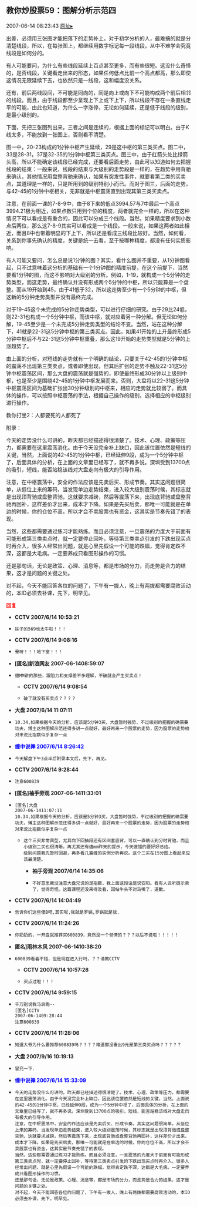 ## 教你炒股票59：图解分析示范四
2007-06-14 08:23:43
[原址▸](http://www.fxgan.com/chan_time/2007_01_06/565.htm)



 出差，必须用三张图才能把落下的走势补上。对于初学分析的人，最难搞的就是分清楚线段，所以，在每张图上，都继续用数字标记每一段线段，从中不难学会究竟线段是如何分的。
 
 有人可能要问，为什么有些线段延续上百点甚至更多，而有些很短。这没什么奇怪的，是否线段，关键看走出来的形态，如果任何低点比前一个高点都高，那么即使这情况无限延续下去，也依然只是一线段，这和幅度没关系。
 
 还有，前后两线段间，不可能是同向的，同是向上或向下不可能构成两个前后相邻的线段。而且，由于线段都至少呈现上下上或下上下，所以线段不存在一条直线走平的可能，由此也知道，为什么一字涨停，无论如何延续，还是低于线段的级别，是最小级别的。
 
 下面，先把三张图列出来，三者之间是连续的，根据上面的标记可以明白。由于K线太多，不能放到一张图上，否则看不清楚。
 
 
 
 
 
 
 
 图一中，20-23构成的1分钟中枢产生延续，29是这中枢的第三类买点。图二中，33是28-31，37是32-35的1分钟中枢第三类买点。图三中，由于红箭头处比绿箭头高，所以不能确定该线段已经完成，还要看后面走势，由此可以知道如何去把握线段的结束：一般来说，线段的结束与大级别的走势段是一样的，在趋势中用背驰来确认，其他情况用盘整背驰来确认，如果有突发性事件，就要看第二类的买卖点，其道理是一样的，只是所用到的级别特别小而已。而对于图三，后面的走势，与42-45的1分钟中枢相关，无非就是中枢震荡直到出现其第三类买卖点。
 
 注意，在前面一课的7-8-9中，由于8下来的低点3994.57与7中最后一个高点3994.21极为相近，如果点数只用到个位的精度，两者就完全一样的，所以在这种情况下可以看成是有重合的，因此可以分成三个线段。当然，如果精度要求到小数点后两位，那么这7-8-9其实可以看成是一个线段。一般来说，如果这两者如此相近，而且8中也带着明显的下上下，所以还是看成三线段比较好。当然，如何看，关系到你事先确认的精度，关键是统一去看，至于按哪种精度，都没有任何实质影响。
 
 有人可能又要问，怎么总是说1分钟的图？其实，看什么图并不重要，从1分钟图看起，只不过意味着这分析的基础有一个1分钟图的精度前提，在这个前提下，当然要看1分钟的图，而这不影响对大级别的分析。例如，1-19，就构成一个5分钟的走势类型，而这走势，最终确认并没有形成两个5分钟的中枢，所以只能算是一个盘整。而从19开始到45，由于41低于32，所以这走势至少有一个5分钟的中枢，但这新的5分钟走势类型并没有最终完成。
 
 对于19-45这个未完成的5分钟走势类型，可以进行仔细的研究。由于29比24低，则22-31也构成一个5分钟中枢，而该中枢，就对应着另一种分解。但无论如何分解，19-45至少是一个未完成5分钟走势类型的结论不变。当然，站在这种分解下，41就是22-31这5分钟中枢的第三类买点。因此，如果41开始的上升最终形成5分钟中枢后不与22-31这5分钟中枢重叠，那么这19开始的走势类型就是5分钟的上涨趋势了。
 
 由上面的分析，对短线的走势就有一个明确的结论，只要关于42-45的1分钟中枢的震荡不出现第三类卖点，或者即使出现，但其后扩张的走势不触及22-31这5分钟中枢震荡区间，那么大盘的震荡就是强势的，即使最终形成30分钟以上级别中枢，也是至少是围绕42-45的1分钟中枢发展而来。否则，大盘将以22-31这5分钟中枢震荡区间为基础扩张出30分钟级别的中枢来，相应的走势就比较弱了。而具体的操作，可以按照中枢震荡的手法，根据自己操作的级别，选择相应的中枢级别进行操作。
 
 教你打坐2：人都要死的人都死了
 
 附录：
 
 今天的走势没什么可讲的，昨天都已经描述得很清楚了。技术、心理、政策等压力，都需要在这里震荡消化。由于今天没完全补上缺口，因此该位置依然是短线的关键，当然，上面说的42-45的1分钟中枢，已经延伸9段，成为一个5分钟中枢了，后面具体的分析，在上面的文章里已经写了，就不再多说。深圳受到13700点的吸引，短线，能否站稳该线对大盘走向有极大的引导作用。
 
 注意，在中枢震荡中，安全的作法应该是先卖后买、形成节奏。其实这问题很简单，从低位上来的筹码，当发现单边走势结束，进入较大级别震荡时候，其标志就是出现顶背驰或盘整背驰，这就要求减磅，然后等震荡下来，出现底背驰或盘整背驰再回补，这样差价才出来，成本才下降。如果是先买后卖，那唯一可能就是在单边的时候，你的仓位不高，所以才会不卖股票也有资金，这其实是节奏先错了的表现。
 
 当然，这些都需要通过练习才能熟练。而且必须注意，一旦震荡的力度大于前面有可能形成第三类卖点时，就一定要停止回补，等待第三类卖点引发的下跌出现买点时再介入，很多人经常出问题，就是心里先假设一个可能的跌幅，觉得肯定跌不深，这都是大毛病。一定要养成只看图形操作的习惯。
 
 还是那句话，无论是政策、心理、消息等，都是市场的分力，而走势是合力的结果，这才是问题的关键之处。
 
 对不起，今天不能回答各位的问题了，下午有一拨人，晚上有两拨都需要腐败活动的，本ID必须去补课，先下，明早见。





<font color='red'>**回复**</font>


- **CCTV 2007/6/14 10:53:21**
- ```
  妹子的569也太牛啦！！！
  ```
- **CCTV 2007/6/14 9:08:16**
- ```
  晕呀！！！地下室！！！
  ```
- **[匿名]新浪网友 2007-06-1408:59:07**
- ```
  缠MM讲的那些，跟阻力和支撑差不多理解，不破就会产生买卖点！
  ```
   - **CCTV 2007/6/14 9:08:54**
   - ```
     破了就没有买卖点？？？？
     ```
- **大盘 2007/6/14 11:07:11**
- ```
  10.34,如果根据今天的分析，应该是5分钟3买，大盘暂时强势，不过级别的把握的确需要功夫，博主这种图解示范还得多讲一点就好，最好再来一个股票的走势，因为股票的走势相对来说比指数似乎复杂一点
  ```
- **<font color='blue'>缠中说禅 2007/6/14 8:26:42</font>**
- ```
  今天解盘下午3点半后附录本文后，先下，再见。
  ```
- **CCTV 2007/6/14 9:28:44**
- ```
  注意600839
  ```
- **[匿名]袖手旁观 2007-06-1411:33:01**
- ```
  [匿名]大盘
  2007-06-1411:07:11
  10.34,如果根据今天的分析，应该是5分钟3买，大盘暂时强势，不过级别的把握的确需要功夫，博主这种图解示范还得多讲一点就好，最好再来一个股票的走势，因为股票的走势相对来说比指数似乎复杂一点
  ```
   - ```
     这个三买非常典型，尤其向下回抽段还有区间套底背，可以一直确认到分时背驰，而且小级别二买也很清晰。再尤其还有缠mm昨天的提示，今天做错的要好好总结。
     级别问题我先暂时回避，再多看几篇缠的实例分析再说。这个三买在15分图上看起来应该最清楚。
     ```
      - **袖手旁观 2007/6/14 14:35:06**
      - ```
        不好意思我没注意大盘兄说的是指数，我上面这段话是说安阳。看有人说听提示卖了，觉得奇怪。这篇课程还没来得及看，回帖牛头不对马嘴了，道歉。
        ```
- **CCTV 2007/6/14 14:04:49**
- ```
  告诉你们这些傻B吧,其实呢,我就是罗锅,罗锅就是我.
  ```
- **CCTV 2007/6/14 11:24:26**
- ```
  你奶奶的，一开盘就推荐买600839，竟然没一个领情的？？？以后不说啦！！！！！
  ```
- **匿名]雨林木风 2007-06-1410:38:20**
- ```
  600839看着不错，但是现在进入行吗，？？请教CCTV
  ```
   - **CCTV 2007/6/14 10:57:28**
   - ```
     买点过啦！！！
     ```
- **CCTV 2007/6/14 9:59:15**
- ```
  千万别说我马后跑--
  [匿名]CCTV
  2007-06-1409:28:44
  注意600839
  ```
- **CCTV 2007/6/14 11:28:06**
- ```
  知道大爷为什么要推荐600839吗？？？？难道都没看出9元是第三类买点吗？？？？？
  ```
- **大盘 2007/9/16 10:19:13**
- ```
  冒充一下.
  ```
- **<font color='blue'>缠中说禅 2007/6/14 15:33:09</font>**
- ```
  今天的走势没什么可讲的，昨天都已经描述得很清楚了。技术、心理、政策等压力，都需要在这里震荡消化。由于今天没完全补上缺口，因此该位置依然是短线的关键，当然，上面说的42-45的1分钟中枢，已经延伸9段，成为一个5分钟中枢了，后面具体的分析，在上面的文章里已经写了，就不再多说。深圳受到13700点的吸引，短线，能否站稳该线对大盘走向有极大的引导作用。
  注意，在中枢震荡中，安全的作法应该是先卖后买、形成节奏。其实这问题很简单，从低位上来的筹码，当发现单边走势结束，进入较大级别震荡时候，其标志就是出现顶背驰或盘整背驰，这就要求减磅，然后等震荡下来，出现底背驰或盘整背驰再回补，这样差价才出来，成本才下降。如果是先买后卖，那唯一可能就是在单边的时候，你的仓位不高，所以才会不卖股票也有资金，这其实是节奏先错了的表现。
  当然，这些都需要通过练习才能熟练。而且必须注意，一旦震荡的力度大于前面有可能形成第三类卖点时，就一定要停止回补，等待第三类卖点引发的下跌出现买点时再介入，很多人经常出问题，就是心里先假设一个可能的跌幅，觉得肯定跌不深，这都是大毛病。一定要养成只看图形操作的习惯。
  还是那句话，无论是政策、心理、消息等，都是市场的分力，而走势是合力的结果，这才是问题的关键之处。
  对不起，今天不能回答各位的问题了，下午有一拨人，晚上有两拨都需要腐败活动的，本ID必须去补课，先下，明早见。
  ```

